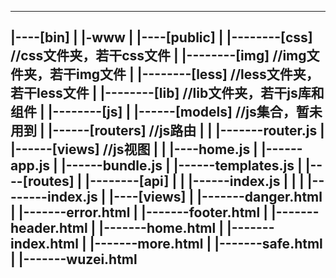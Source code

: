 ------------
|----[bin]
|	|-www
|
|----[public]
|	|--------[css]	//css文件夹，若干css文件
|	|--------[img]	//img文件夹，若干img文件
|	|--------[less]	//less文件夹，若干less文件
|	|--------[lib]	//lib文件夹，若干js库和组件
|	|--------[js]
|			|------[models]	//js集合，暂未用到
|			|------[routers]	//js路由
|			|		|-------router.js
|			|------[views]	//js视图
|			|		|----home.js
|			|------app.js
|			|------bundle.js
|			|------templates.js
|
|----[routes]
|	|--------[api]
|	|		|------index.js
|	|
|	|--------index.js
|
|----[views]
|	|-------danger.html
|	|-------error.html
|	|-------footer.html
|	|-------header.html
|	|-------home.html
|	|-------index.html
|	|-------more.html
|	|-------safe.html
|	|-------wuzei.html
------------

